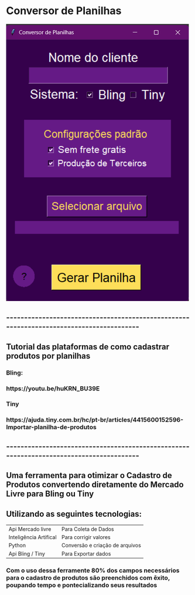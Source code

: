 # Conversor de Planilhas
![header](https://raw.githubusercontent.com/MambaGIT/accounts/main/Screenshot_1.png)

<h2>----------------------------------------------------------------------------------------<h2>
<h2>Tutorial das plataformas de como cadastrar produtos por planilhas </h2>
<h3>Bling:</h3>
<h3>https://youtu.be/huKRN_BU39E</h3>
<h3>Tiny</h3>
<h3>https://ajuda.tiny.com.br/hc/pt-br/articles/4415600152596-Importar-planilha-de-produtos</h3>
<h2>----------------------------------------------------------------------------------------<h2>






<h2> Uma ferramenta para otimizar o Cadastro de Produtos convertendo diretamente do Mercado Livre para Bling ou Tiny</h2>

<h2>Utilizando as seguintes tecnologias:</h2>
<table>
  <tr>
      <td>Api Mercado livre</td>
      <td>Para Coleta de Dados</td>
  </tr>
  <tr>
      <td>Inteligência Artifical</td>
      <td>Para corrigir valores</td>
  </tr>
  <tr>
      <td>Python</td>
      <td>Conversão e criação de arquivos</td>
  </tr>
  <tr>
      <td>Api Bling / Tiny </td>
      <td>Para Exportar dados</td>
  </tr>
</table>
<h3>Com o uso dessa ferramente 80% dos campos necessários para o cadastro de produtos são preenchidos com êxito, poupando tempo e pontecializando seus resultados <h3>
